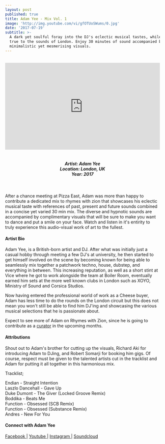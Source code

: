 ```yaml
---
layout: post
published: true
title: Adam Yee - Mix Vol. 1
image: 'http://img.youtube.com/vi/gfOTUoSWums/0.jpg'
date: '2017-07-19'
subtitle: >-
  A dark yet soulful foray into the DJ's eclectic musical tastes, while staying
  true to the sounds of London. Enjoy 30 minutes of sound accompanied by
  minimalistic yet mesmerising visuals.
---
```

<style>.embed-container { position: relative; padding-bottom: 56.25%; height: 0; overflow: hidden; max-width: 100%; } .embed-container iframe, .embed-container object, .embed-container embed { position: absolute; top: 0; left: 0; width: 100%; height: 100%; }</style><br />
<div class="embed-container">
<iframe allowfullscreen="" frameborder="0" height="315" src="https://www.youtube.com/embed/gfOTUoSWums" width="560"></iframe></div>
<br>
<h5 style="text-align: center;">
Artist: Adam Yee <br>
Location: London, UK <br>
Year: 2017
</h5>
<br>

After a chance meeting at Pizza East, Adam was more than happy to contribute a dedicated mix to rhymes with zion that showcases his eclectic musical taste with references of past, present and future sounds combined in a concise yet varied 30 min mix. The diverse and hypnotic sounds are accompanied by complimentary visuals that will be sure to make you want to dance and put a smile on your face. Watch and listen in it's entirity to truly experience this audio-visual work of art to the fullest. 

#### Artist Bio

Adam Yee, is a British-born artist and DJ. After what was initially just a casual hobby through meeting a few DJ's at university, he then started to get himself involved on the scene by becoming known for being able to seamlessly mix together a patchwork techno, house, dubstep, and everything in between.  This increasing reputation, as well as a short stint at Vice where he got to work alongside the team at Boiler Room, eventually earned him sets at the more well known clubs in London such as XOYO, Ministry of Sound and Corsica Studios.

Now having entered the professional world of work as a Cheese buyer, Adam has less time to do the rounds on the London circuit but this does not mean you won't still be able to find him DJ'ing and showcasing the various musical selections that he is passionate about.

Expect to see more of Adam on Rhymes with Zion, since he is going to contribute as a [curator](http://rwz.io/contributors/adam-yee) in the upcoming months.

#### Attributions

Shout out to Adam's brother for cutting up the visuals, Richard Aki for introducing Adam to DJing, and Robert Somarji for booking him gigs. Of course, respect must be given to the talented artists cut in the tracklist and Adam for putting it all together in this harmonious mix. 

Tracklist;

Endian - Straight Intention<br>
Laszlo Dancehall - Gave Up<br>
Duke Dumont - The Giver (Locked Groove Remix)<br>
Boddika - Beats Me<br>
Function - Obsessed (SCB Remix)<br>
Function - Obsessed (Substance Remix)<br>
Andres - New For You


#### Connect with Adam Yee

<a class="fa fa-facebook" href="https://www.facebook.com/adam.yee1" target="_blank"> Facebook </a> |
<a class="fa fa-youtube" href="https://www.youtube.com/" target="_blank"> Youtube </a> |
<a class="fa fa-instagram" href="https://www.instagram.com/adamyee92" target="_blank"> Instagram </a> |
<a class="fa fa-soundcloud" href="https://soundcloud.com/adam-yee1" target="_blank"> Soundcloud </a> 

